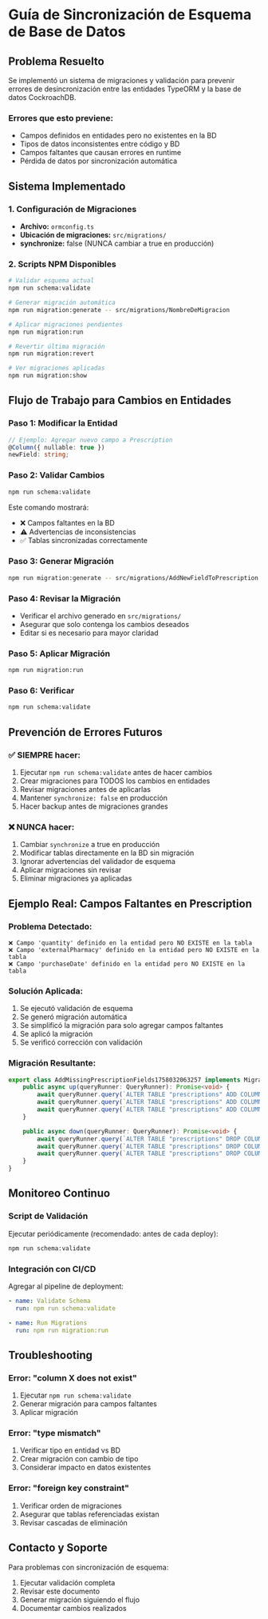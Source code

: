 # Guía de Sincronización de Esquema de Base de Datos

## Problema Resuelto
Se implementó un sistema de migraciones y validación para prevenir errores de desincronización entre las entidades TypeORM y la base de datos CockroachDB.

### Errores que esto previene:
- Campos definidos en entidades pero no existentes en la BD
- Tipos de datos inconsistentes entre código y BD
- Campos faltantes que causan errores en runtime
- Pérdida de datos por sincronización automática

## Sistema Implementado

### 1. Configuración de Migraciones
- **Archivo:** `ormconfig.ts`
- **Ubicación de migraciones:** `src/migrations/`
- **synchronize:** false (NUNCA cambiar a true en producción)

### 2. Scripts NPM Disponibles

```bash
# Validar esquema actual
npm run schema:validate

# Generar migración automática
npm run migration:generate -- src/migrations/NombreDeMigracion

# Aplicar migraciones pendientes
npm run migration:run

# Revertir última migración
npm run migration:revert

# Ver migraciones aplicadas
npm run migration:show
```

## Flujo de Trabajo para Cambios en Entidades

### Paso 1: Modificar la Entidad
```typescript
// Ejemplo: Agregar nuevo campo a Prescription
@Column({ nullable: true })
newField: string;
```

### Paso 2: Validar Cambios
```bash
npm run schema:validate
```
Este comando mostrará:
- ❌ Campos faltantes en la BD
- ⚠️ Advertencias de inconsistencias
- ✅ Tablas sincronizadas correctamente

### Paso 3: Generar Migración
```bash
npm run migration:generate -- src/migrations/AddNewFieldToPrescription
```

### Paso 4: Revisar la Migración
- Verificar el archivo generado en `src/migrations/`
- Asegurar que solo contenga los cambios deseados
- Editar si es necesario para mayor claridad

### Paso 5: Aplicar Migración
```bash
npm run migration:run
```

### Paso 6: Verificar
```bash
npm run schema:validate
```

## Prevención de Errores Futuros

### ✅ SIEMPRE hacer:
1. Ejecutar `npm run schema:validate` antes de hacer cambios
2. Crear migraciones para TODOS los cambios en entidades
3. Revisar migraciones antes de aplicarlas
4. Mantener `synchronize: false` en producción
5. Hacer backup antes de migraciones grandes

### ❌ NUNCA hacer:
1. Cambiar `synchronize` a true en producción
2. Modificar tablas directamente en la BD sin migración
3. Ignorar advertencias del validador de esquema
4. Aplicar migraciones sin revisar
5. Eliminar migraciones ya aplicadas

## Ejemplo Real: Campos Faltantes en Prescription

### Problema Detectado:
```
❌ Campo 'quantity' definido en la entidad pero NO EXISTE en la tabla
❌ Campo 'externalPharmacy' definido en la entidad pero NO EXISTE en la tabla
❌ Campo 'purchaseDate' definido en la entidad pero NO EXISTE en la tabla
```

### Solución Aplicada:
1. Se ejecutó validación de esquema
2. Se generó migración automática
3. Se simplificó la migración para solo agregar campos faltantes
4. Se aplicó la migración
5. Se verificó corrección con validación

### Migración Resultante:
```typescript
export class AddMissingPrescriptionFields1758032063257 implements MigrationInterface {
    public async up(queryRunner: QueryRunner): Promise<void> {
        await queryRunner.query(`ALTER TABLE "prescriptions" ADD COLUMN IF NOT EXISTS "quantity" int8 NOT NULL DEFAULT 1`);
        await queryRunner.query(`ALTER TABLE "prescriptions" ADD COLUMN IF NOT EXISTS "externalPharmacy" varchar`);
        await queryRunner.query(`ALTER TABLE "prescriptions" ADD COLUMN IF NOT EXISTS "purchaseDate" timestamp`);
    }

    public async down(queryRunner: QueryRunner): Promise<void> {
        await queryRunner.query(`ALTER TABLE "prescriptions" DROP COLUMN IF EXISTS "purchaseDate"`);
        await queryRunner.query(`ALTER TABLE "prescriptions" DROP COLUMN IF EXISTS "externalPharmacy"`);
        await queryRunner.query(`ALTER TABLE "prescriptions" DROP COLUMN IF EXISTS "quantity"`);
    }
}
```

## Monitoreo Continuo

### Script de Validación
Ejecutar periódicamente (recomendado: antes de cada deploy):
```bash
npm run schema:validate
```

### Integración con CI/CD
Agregar al pipeline de deployment:
```yaml
- name: Validate Schema
  run: npm run schema:validate

- name: Run Migrations
  run: npm run migration:run
```

## Troubleshooting

### Error: "column X does not exist"
1. Ejecutar `npm run schema:validate`
2. Generar migración para campos faltantes
3. Aplicar migración

### Error: "type mismatch"
1. Verificar tipo en entidad vs BD
2. Crear migración con cambio de tipo
3. Considerar impacto en datos existentes

### Error: "foreign key constraint"
1. Verificar orden de migraciones
2. Asegurar que tablas referenciadas existan
3. Revisar cascadas de eliminación

## Contacto y Soporte
Para problemas con sincronización de esquema:
1. Ejecutar validación completa
2. Revisar este documento
3. Generar migración siguiendo el flujo
4. Documentar cambios realizados